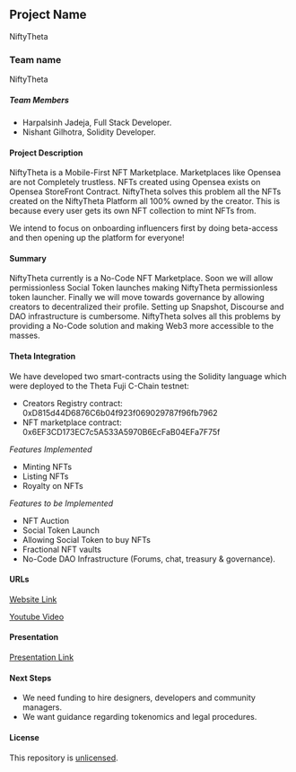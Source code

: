 ## Project Name

NiftyTheta

### Team name

NiftyTheta

##### Team Members

-   Harpalsinh Jadeja, Full Stack Developer.
-   Nishant Gilhotra, Solidity Developer.

#### Project Description

NiftyTheta is a Mobile-First NFT Marketplace. Marketplaces like Opensea are not Completely trustless. NFTs created using Opensea exists on Opensea StoreFront Contract. NiftyTheta solves this problem all the NFTs created on the NiftyTheta Platform all 100% owned by the creator. This is because every user gets its own NFT collection to mint NFTs from.

We intend to focus on onboarding influencers first by doing beta-access and then opening up the platform for everyone!

#### Summary

NiftyTheta currently is a No-Code NFT Marketplace. Soon we will allow permissionless Social Token launches making NiftyTheta permissionless token launcher. Finally we will move towards governance by allowing creators to decentralized their profile. Setting up Snapshot, Discourse and DAO infrastructure is cumbersome. NiftyTheta solves all this problems by providing a No-Code solution and making Web3 more accessible to the masses.

#### Theta Integration

We have developed two smart-contracts using the Solidity language which were deployed to the Theta Fuji C-Chain testnet:

-   Creators Registry contract: 0xD815d44D6876C6b04f923f069029787f96fb7962
-   NFT marketplace contract: 0x6EF3CD173EC7c5A533A5970B6EcFaB04EFa7F75f

_Features Implemented_

-   Minting NFTs
-   Listing NFTs
-   Royalty on NFTs

_Features to be Implemented_

-   NFT Auction
-   Social Token Launch
-   Allowing Social Token to buy NFTs
-   Fractional NFT vaults
-   No-Code DAO Infrastructure (Forums, chat, treasury & governance).

#### URLs

[Website Link](https://niftytheta.netlify.app/)

[Youtube Video](https://youtu.be/6mzCXOeHt8M)

#### Presentation

[Presentation Link](https://bit.ly/3d1BcDR)

#### Next Steps

-   We need funding to hire designers, developers and community managers.
-   We want guidance regarding tokenomics and legal procedures.

#### License

This repository is [unlicensed](http://unlicense.org/).
